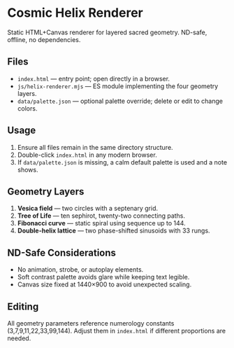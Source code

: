 # Cosmic Helix Renderer

Static HTML+Canvas renderer for layered sacred geometry. ND-safe, offline, no dependencies.

## Files
- `index.html` — entry point; open directly in a browser.
- `js/helix-renderer.mjs` — ES module implementing the four geometry layers.
- `data/palette.json` — optional palette override; delete or edit to change colors.

## Usage
1. Ensure all files remain in the same directory structure.
2. Double-click `index.html` in any modern browser.
3. If `data/palette.json` is missing, a calm default palette is used and a note shows.

## Geometry Layers
1. **Vesica field** — two circles with a septenary grid.
2. **Tree of Life** — ten sephirot, twenty-two connecting paths.
3. **Fibonacci curve** — static spiral using sequence up to 144.
4. **Double-helix lattice** — two phase-shifted sinusoids with 33 rungs.

## ND-Safe Considerations
- No animation, strobe, or autoplay elements.
- Soft contrast palette avoids glare while keeping text legible.
- Canvas size fixed at 1440×900 to avoid unexpected scaling.

## Editing
All geometry parameters reference numerology constants (3,7,9,11,22,33,99,144).
Adjust them in `index.html` if different proportions are needed.
